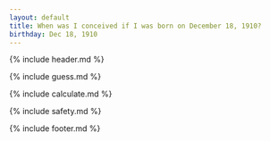 ```yaml
---
layout: default
title: When was I conceived if I was born on December 18, 1910?
birthday: Dec 18, 1910
---
```


{% include header.md %}

{% include guess.md %}

{% include calculate.md %}

{% include safety.md %}

{% include footer.md %}



